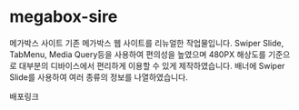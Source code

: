# megabox-sire
메가박스 사이트
기존 메가박스 웹 사이트를 리뉴얼한 작업물입니다.
Swiper Slide, TabMenu, Media Query등을 사용하여 편의성을 높였으며 480PX 해상도를 기준으로 대부분의 디바이스에서 편리하게 이용할 수 있게 제작하였습니다.
배너에 Swiper Slide를 사용하여 여러 종류의 정보를 나열하였습니다.

배포링크
